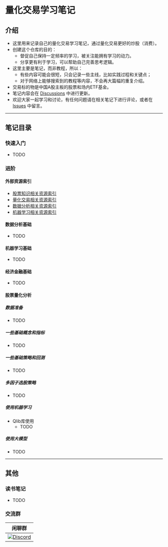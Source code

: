 # 量化交易学习笔记

## 介绍
- 这里用来记录自己的量化交易学习笔记，通过量化交易更好的炒股（消费）。
- 创建这个仓库的目的：
  - 督促自己保持一定频率的学习，被关注能拥有学习的动力。
  - 分享更有利于学习，可以帮助自己完善思考逻辑。
- 这里主要是笔记，而非教程，所以：
  - 有些内容可能会很短，只会记录一些主线，比如实践过程和关键点；
  - 对于网络上能够搜索到的教程等内容，不会再大篇幅的重复介绍。
- 交易标的物是中国A股主板的股票和场内ETF基金。
- 笔记内容会在 [Discussions](https://github.com/0x134DB4F/LearningQuantitativeTrading/discussions) 中进行更新。  
- 欢迎大家一起学习和讨论，有任何问题请在相关笔记下进行评论，或者在 [Issues](https://github.com/0x134DB4F/LearningQuantitativeTrading/issues) 中留言。 

---

## 笔记目录

### 快速入门
- TODO

### 进阶

#### 外部资源索引
- [股票知识相关资源索引](https://github.com/0x134DB4F/LearningQuantitativeTrading/discussions/4)
- [量化交易相关资源索引](https://github.com/0x134DB4F/LearningQuantitativeTrading/discussions/1)
- [数据分析相关资源索引](https://github.com/0x134DB4F/LearningQuantitativeTrading/discussions/2)
- [机器学习相关资源索引](https://github.com/0x134DB4F/LearningQuantitativeTrading/discussions/5)

#### 数据分析基础
- TODO

#### 机器学习基础
- TODO

#### 经济金融基础
- TODO

#### 股票量化分析

##### 数据准备
- TODO
  
##### 一些基础概念和指标
- TODO
  
##### 一些基础策略和回测
- TODO

##### 多因子选股策略
- TODO

##### 使用机器学习
- Qlib库使用
  - TODO
##### 使用大模型
- TODO

---

## 其他

### 读书笔记
- TODO

### 交流群

| 闲聊群                            | 
|-------------------------------------------|
| <a href="https://discord.com/invite/DEQZ9rGhSZ" ><img alt="Discord" src="https://img.shields.io/discord/1319169744301064252?style=for-the-badge&logo=Discord"></a> | 
  
